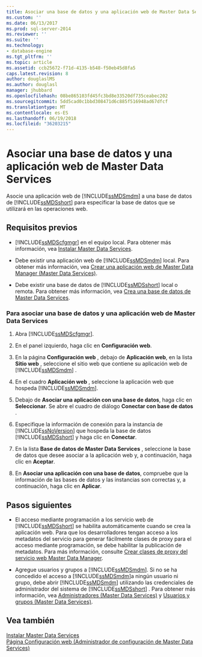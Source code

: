 ```yaml
---
title: Asociar una base de datos y una aplicación web de Master Data Services | Microsoft Docs
ms.custom: ''
ms.date: 06/13/2017
ms.prod: sql-server-2014
ms.reviewer: ''
ms.suite: ''
ms.technology:
- database-engine
ms.tgt_pltfrm: ''
ms.topic: article
ms.assetid: ccb25672-f71d-4135-b548-f50eb45d8fa5
caps.latest.revision: 8
author: douglaslMS
ms.author: douglasl
manager: jhubbard
ms.openlocfilehash: 08be865103fd45fc3bd8e33520df735ceabec202
ms.sourcegitcommit: 5dd5cad0c1bbd308471d6c885f516948ad67dfcf
ms.translationtype: MT
ms.contentlocale: es-ES
ms.lasthandoff: 06/19/2018
ms.locfileid: "36203215"
---
```

# <a name="associate-a-master-data-services-database-and-web-application"></a>Asociar una base de datos y una aplicación web de Master Data Services
  Asocie una aplicación web de [!INCLUDE[ssMDSmdm](../../includes/ssmdsmdm-md.md)] a una base de datos de [!INCLUDE[ssMDSshort](../../includes/ssmdsshort-md.md)] para especificar la base de datos que se utilizará en las operaciones web.  
  
## <a name="prerequisites"></a>Requisitos previos  
  
-   [!INCLUDE[ssMDScfgmgr](../../includes/ssmdscfgmgr-md.md)] en el equipo local. Para obtener más información, vea [Instalar Master Data Services](install-master-data-services.md).  
  
-   Debe existir una aplicación web de [!INCLUDE[ssMDSmdm](../../includes/ssmdsmdm-md.md)] local. Para obtener más información, vea [Crear una aplicación web de Master Data Manager &#40;Master Data Services&#41;](create-a-master-data-manager-web-application-master-data-services.md).  
  
-   Debe existir una base de datos de [!INCLUDE[ssMDSshort](../../includes/ssmdsshort-md.md)] local o remota. Para obtener más información, vea [Crea una base de datos de Master Data Services](create-a-master-data-services-database.md).  
  
### <a name="to-associate-a-master-data-services-database-and-web-application"></a>Para asociar una base de datos y una aplicación web de Master Data Services  
  
1.  Abra [!INCLUDE[ssMDScfgmgr](../../includes/ssmdscfgmgr-md.md)].  
  
2.  En el panel izquierdo, haga clic en **Configuración web**.  
  
3.  En la página **Configuración web** , debajo de **Aplicación web**, en la lista **Sitio web** , seleccione el sitio web que contiene su aplicación web de [!INCLUDE[ssMDSmdm](../../includes/ssmdsmdm-md.md)] .  
  
4.  En el cuadro **Aplicación web** , seleccione la aplicación web que hospeda [!INCLUDE[ssMDSmdm](../../includes/ssmdsmdm-md.md)].  
  
5.  Debajo de **Asociar una aplicación con una base de datos**, haga clic en **Seleccionar**. Se abre el cuadro de diálogo **Conectar con base de datos** .  
  
6.  Especifique la información de conexión para la instancia de [!INCLUDE[ssNoVersion](../../includes/ssnoversion-md.md)] que hospeda la base de datos [!INCLUDE[ssMDSshort](../../includes/ssmdsshort-md.md)] y haga clic en **Conectar**.  
  
7.  En la lista **Base de datos de Master Data Services** , seleccione la base de datos que desee asociar a la aplicación web y, a continuación, haga clic en **Aceptar**.  
  
8.  En **Asociar una aplicación con una base de datos**, compruebe que la información de las bases de datos y las instancias son correctas y, a continuación, haga clic en **Aplicar**.  
  
## <a name="next-steps"></a>Pasos siguientes  
  
-   El acceso mediante programación a los servicio web de [!INCLUDE[ssMDSshort](../../includes/ssmdsshort-md.md)] se habilita automáticamente cuando se crea la aplicación web. Para que los desarrolladores tengan acceso a los metadatos del servicio para generar fácilmente clases de proxy para el acceso mediante programación, se debe habilitar la publicación de metadatos. Para más información, consulte [Crear clases de proxy del servicio web Master Data Manager](../develop/create-master-data-manager-web-service-proxy-classes.md).  
  
-   Agregue usuarios y grupos a [!INCLUDE[ssMDSmdm](../../includes/ssmdsmdm-md.md)]. Si no se ha concedido el acceso a [!INCLUDE[ssMDSmdm](../../includes/ssmdsmdm-md.md)]a ningún usuario ni grupo, debe abrir [!INCLUDE[ssMDSmdm](../../includes/ssmdsmdm-md.md)] utilizando las credenciales de administrador del sistema de [!INCLUDE[ssMDSshort](../../includes/ssmdsshort-md.md)] . Para obtener más información, vea [Administradores &#40;Master Data Services&#41;](../administrators-master-data-services.md) y [Usuarios y grupos &#40;Master Data Services&#41;](../users-and-groups-master-data-services.md).  
  
## <a name="see-also"></a>Vea también  
 [Instalar Master Data Services](install-master-data-services.md)   
 [Página Configuración web &#40;Administrador de configuración de Master Data Services&#41;](../web-configuration-page-master-data-services-configuration-manager.md)  
  
  
